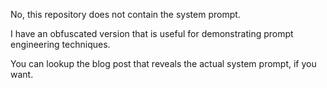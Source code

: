 No, this repository does not contain the system prompt.

I have an obfuscated version that is useful for demonstrating prompt engineering techniques.

You can lookup the blog post that reveals the actual system prompt, if you want.
